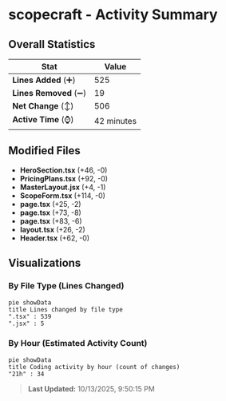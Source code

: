 # scopecraft - Activity Summary 

## Overall Statistics

| Stat                   | Value                                                             |
| ---------------------- | ----------------------------------------------------------------- |
| **Lines Added** (➕)   | 525                                          |
| **Lines Removed** (➖) | 19                                        |
| **Net Change** (↕)    | 506                |
| **Active Time** (⌚)   | 42 minutes |


## Modified Files
- **HeroSection.tsx** (+46, -0)
- **PricingPlans.tsx** (+92, -0)
- **MasterLayout.jsx** (+4, -1)
- **ScopeForm.tsx** (+114, -0)
- **page.tsx** (+25, -2)
- **page.tsx** (+73, -8)
- **page.tsx** (+83, -6)
- **layout.tsx** (+26, -2)
- **Header.tsx** (+62, -0)

## Visualizations

### By File Type (Lines Changed)

```mermaid
pie showData
title Lines changed by file type
".tsx" : 539
".jsx" : 5
```

### By Hour (Estimated Activity Count)

```mermaid
pie showData
title Coding activity by hour (count of changes)
"21h" : 34
```


> **Last Updated:** 10/13/2025, 9:50:15 PM